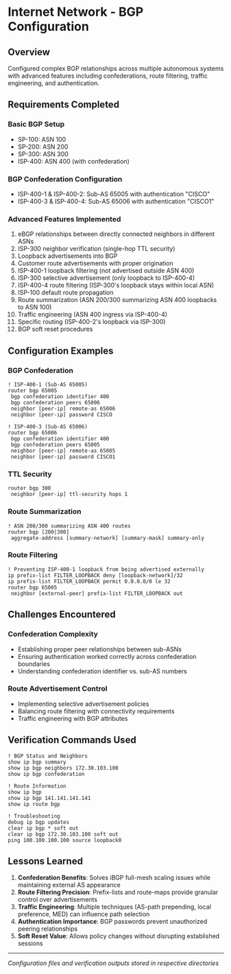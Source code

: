 # Internet Network - BGP Configuration

## Overview
Configured complex BGP relationships across multiple autonomous systems with advanced features including confederations, route filtering, traffic engineering, and authentication.

## Requirements Completed

### Basic BGP Setup
- SP-100: ASN 100
- SP-200: ASN 200  
- SP-300: ASN 300
- ISP-400: ASN 400 (with confederation)

### BGP Confederation Configuration
- ISP-400-1 & ISP-400-2: Sub-AS 65005 with authentication "CISCO"
- ISP-400-3 & ISP-400-4: Sub-AS 65006 with authentication "CISCO1"

### Advanced Features Implemented
1. eBGP relationships between directly connected neighbors in different ASNs
2. ISP-300 neighbor verification (single-hop TTL security)
3. Loopback advertisements into BGP
4. Customer route advertisements with proper origination
5. ISP-400-1 loopback filtering (not advertised outside ASN 400)
6. ISP-300 selective advertisement (only loopback to ISP-400-4)
7. ISP-400-4 route filtering (ISP-300's loopback stays within local ASN)
8. ISP-100 default route propagation
9. Route summarization (ASN 200/300 summarizing ASN 400 loopbacks to ASN 100)
10. Traffic engineering (ASN 400 ingress via ISP-400-4)
11. Specific routing (ISP-400-2's loopback via ISP-300)
12. BGP soft reset procedures

## Configuration Examples

### BGP Confederation
```cisco
! ISP-400-1 (Sub-AS 65005)
router bgp 65005
 bgp confederation identifier 400
 bgp confederation peers 65006
 neighbor [peer-ip] remote-as 65006
 neighbor [peer-ip] password CISCO
 
! ISP-400-3 (Sub-AS 65006)  
router bgp 65006
 bgp confederation identifier 400
 bgp confederation peers 65005
 neighbor [peer-ip] remote-as 65005
 neighbor [peer-ip] password CISCO1
```

### TTL Security
```cisco
router bgp 300
 neighbor [peer-ip] ttl-security hops 1
```

### Route Summarization
```cisco
! ASN 200/300 summarizing ASN 400 routes
router bgp [200|300]
 aggregate-address [summary-network] [summary-mask] summary-only
```

### Route Filtering
```cisco
! Preventing ISP-400-1 loopback from being advertised externally
ip prefix-list FILTER_LOOPBACK deny [loopback-network]/32
ip prefix-list FILTER_LOOPBACK permit 0.0.0.0/0 le 32
router bgp 65005
 neighbor [external-peer] prefix-list FILTER_LOOPBACK out
```

## Challenges Encountered

### Confederation Complexity
- Establishing proper peer relationships between sub-ASNs
- Ensuring authentication worked correctly across confederation boundaries
- Understanding confederation identifier vs. sub-AS numbers

### Route Advertisement Control
- Implementing selective advertisement policies
- Balancing route filtering with connectivity requirements
- Traffic engineering with BGP attributes

## Verification Commands Used

```cisco
! BGP Status and Neighbors
show ip bgp summary
show ip bgp neighbors 172.30.103.100
show ip bgp confederation

! Route Information  
show ip bgp
show ip bgp 141.141.141.141
show ip route bgp

! Troubleshooting
debug ip bgp updates
clear ip bgp * soft out
clear ip bgp 172.30.103.100 soft out
ping 100.100.100.100 source loopback0
```

## Lessons Learned

1. **Confederation Benefits**: Solves iBGP full-mesh scaling issues while maintaining external AS appearance
2. **Route Filtering Precision**: Prefix-lists and route-maps provide granular control over advertisements
3. **Traffic Engineering**: Multiple techniques (AS-path prepending, local preference, MED) can influence path selection
4. **Authentication Importance**: BGP passwords prevent unauthorized peering relationships
5. **Soft Reset Value**: Allows policy changes without disrupting established sessions

---

*Configuration files and verification outputs stored in respective directories*
